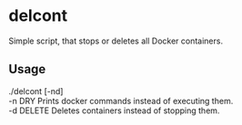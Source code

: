 # delcont

Simple script, that stops or deletes all Docker containers.

## Usage
./delcont [-nd]  
-n DRY Prints docker commands instead of executing them.  
-d DELETE Deletes containers instead of stopping them.  